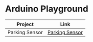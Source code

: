# Arduino Playground
|Project|Link|
|-------|----|
|Parking Sensor|[Parking Sensor](./parking_sensor/)|